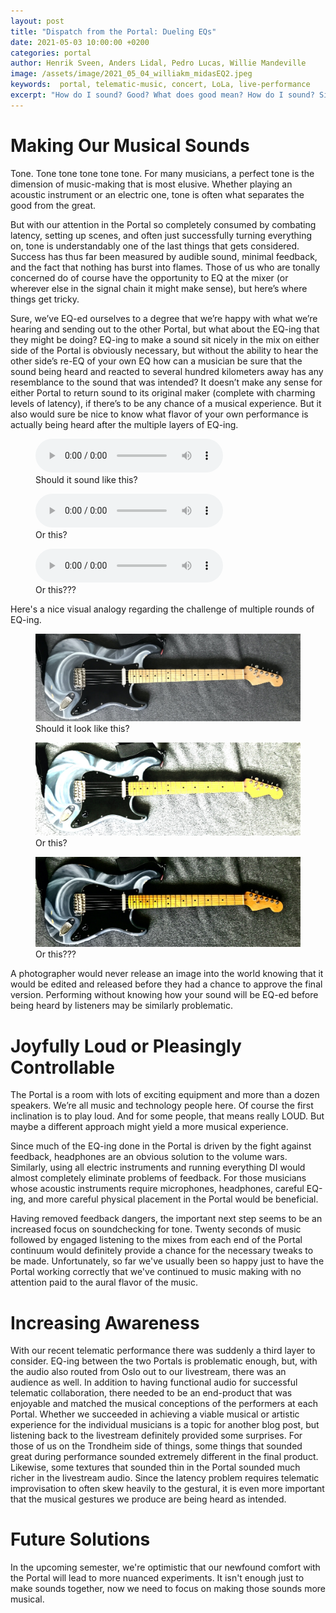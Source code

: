 ```yaml
---
layout: post
title: "Dispatch from the Portal: Dueling EQs"
date: 2021-05-03 10:00:00 +0200
categories: portal
author: Henrik Sveen, Anders Lidal, Pedro Lucas, Willie Mandeville
image: /assets/image/2021_05_04_williakm_midasEQ2.jpeg
keywords:  portal, telematic-music, concert, LoLa, live-performance
excerpt: "How do I sound? Good? What does good mean? How do I sound? Sigh..."
---
```


# Making Our Musical Sounds

Tone. Tone tone tone tone tone. For many musicians, a perfect tone is the dimension of music-making that is most elusive. Whether playing an acoustic instrument or an electric one, tone is often what separates the good from the great.

But with our attention in the Portal so completely consumed by combating latency, setting up scenes, and often just successfully turning everything on, tone is understandably one of the last things that gets considered. Success has thus far been measured by audible sound, minimal feedback, and the fact that nothing has burst into flames. Those of us who are tonally concerned do of course have the opportunity to EQ at the mixer (or wherever else in the signal chain it might make sense), but here’s where things get tricky.

Sure, we’ve EQ-ed ourselves to a degree that we’re happy with what we’re hearing and sending out to the other Portal, but what about the EQ-ing that they might be doing? EQ-ing to make a sound sit nicely in the mix on either side of the Portal is obviously necessary, but without the ability to hear the other side’s re-EQ of your own EQ how can a musician be sure that the sound being heard and reacted to several hundred kilometers away has any resemblance to the sound that was intended? It doesn’t make any sense for either Portal to return sound to its original maker (complete with charming levels of latency), if there’s to be any chance of a musical experience. But it also would sure be nice to know what flavor of your own performance is actually being heard after the multiple layers of EQ-ing.

<figure style="float: none">
  <audio controls>
    <source src="https://drive.google.com/uc?&id=12Rp5UAGbOkMHGkzEd5mP_TLQliDlcmuu" type="audio/mpeg">
    Alternate Text
  </audio>
  <figcaption>Should it sound like this?</figcaption>
</figure>

<figure style="float: none">
  <audio controls>
    <source src="https://drive.google.com/uc?&id=1JSTpBkiY1X7nc86NwuDUrR_EUgu6e4Gd" type="audio/mpeg">
    Alternate Text
  </audio>
  <figcaption>Or this?</figcaption>
</figure>

<figure style="float: none">
  <audio controls>
    <source src="https://drive.google.com/uc?&id=1eKX8twgMUfwLzLjhyH7hIdQ_b30ZX-He" type="audio/mpeg">
    Alternate Text
  </audio>
  <figcaption>Or this???</figcaption>
</figure>

Here's a nice visual analogy regarding the challenge of multiple rounds of EQ-ing.   
<figure style="float: none">
   <img src="/assets/image/2021_05_04_williakm_luitar1.jpeg" alt="guitar1" title="" width="auto" />
   <figcaption>Should it look like this?</figcaption>
</figure>

<figure style="float: none">
   <img src="/assets/image/2021_05_04_williakm_luitar2.jpeg" alt="guitar1" title="" width="auto" />
   <figcaption>Or this?</figcaption>
</figure>

<figure style="float: none">
   <img src="/assets/image/2021_05_04_williakm_luitar3.jpeg" alt="guitar1" title="" width="auto" />
   <figcaption>Or this???</figcaption>
</figure>

A photographer would never release an image into the world knowing that it would be edited and released before they had a chance to approve the final version. Performing without knowing how your sound will be EQ-ed before being heard by listeners may be similarly problematic.

# Joyfully Loud or Pleasingly Controllable

The Portal is a room with lots of exciting equipment and more than a dozen speakers. We’re all music and technology people here. Of course the first inclination is to play loud. And for some people, that means really LOUD. But maybe a different approach might yield a more musical experience.

Since much of the EQ-ing done in the Portal is driven by the fight against feedback, headphones are an obvious solution to the volume wars. Similarly, using all electric instruments and running everything DI would almost completely eliminate problems of feedback. For those musicians whose acoustic instruments require microphones,  headphones, careful EQ-ing, and more careful physical placement in the Portal would be beneficial.

Having removed feedback dangers, the important next step seems to be an increased focus on soundchecking for tone. Twenty seconds of music followed by engaged listening to the mixes from each end of the Portal continuum would definitely provide a chance for the necessary tweaks to be made. Unfortunately, so far we've usually been so happy just to have the Portal working correctly that we've continued to music making with no attention paid to the aural flavor of the music.

# Increasing Awareness

With our recent telematic performance there was suddenly a third layer to consider. EQ-ing between the two Portals is problematic enough, but, with the audio also routed from Oslo out to our livestream, there was an audience as well. In addition to having functional audio for successful telematic collaboration, there needed to be an end-product that was enjoyable and matched the musical conceptions of the performers at each Portal. Whether we succeeded in achieving a viable musical or artistic experience for the individual musicians is a topic for another blog post, but listening back to the livestream definitely provided some surprises. For those of us on the Trondheim side of things, some things that sounded great during performance sounded extremely different in the final product. Likewise, some textures that sounded thin in the Portal sounded much richer in the livestream audio. Since the latency problem requires telematic improvisation to often skew heavily to the gestural, it is even more important that the musical gestures we produce are being heard as intended.

# Future Solutions

In the upcoming semester, we're optimistic that our newfound comfort with the Portal will lead to more nuanced experiments. It isn't enough just to make sounds together, now we need to focus on making those sounds more musical.

